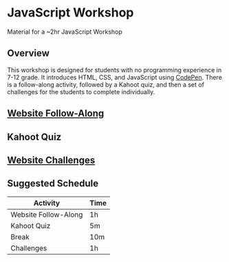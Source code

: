 # JavaScript Workshop
Material for a ~2hr JavaScript Workshop

## Overview
This workshop is designed for students with no programming experience in 7-12 grade. It introduces HTML, CSS, and JavaScript using [CodePen](https://codepen.io). There is a follow-along activity, followed by a Kahoot quiz, and then a set of challenges for the students to complete individually.

## [Website Follow-Along](WebsiteFollowAlong.md)

## Kahoot Quiz

## [Website Challenges](WebsiteChallenges.md)

## Suggested Schedule
| Activity | Time |
|-|-|
| Website Follow-Along | 1h |
| Kahoot Quiz | 5m |
| Break | 10m |
| Challenges | 1h |